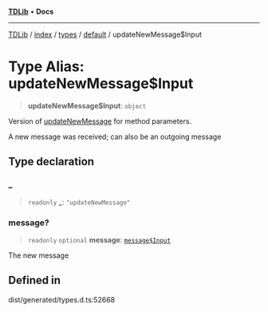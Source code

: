 [**TDLib**](../../../../../../README.md) • **Docs**

***

[TDLib](../../../../../../modules.md) / [index](../../../../../README.md) / [types](../../../README.md) / [default](../README.md) / updateNewMessage$Input

# Type Alias: updateNewMessage$Input

> **updateNewMessage$Input**: `object`

Version of [updateNewMessage](updateNewMessage.md) for method parameters.

A new message was received; can also be an outgoing message

## Type declaration

### \_

> `readonly` **\_**: `"updateNewMessage"`

### message?

> `readonly` `optional` **message**: [`message$Input`](message$Input-1.md)

The new message

## Defined in

dist/generated/types.d.ts:52668
